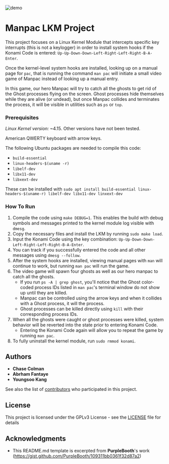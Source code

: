 ![demo](https://user-images.githubusercontent.com/5411/49317121-37648480-f4c1-11e8-9868-0bb42b4f0f6e.gif)

# Manpac LKM Project

This project focuses on a Linux Kernel Module that intercepts specific key interrupts (this is not a keylogger) in order to install system hooks if the Konami Code is entered: `Up-Up-Down-Down-Left-Right-Left-Right-B-A-Enter`.

Once the kernel-level system hooks are installed, looking up on a manual page for `pac`, that is running the command `man pac` will initiate a small video game of Manpac instead of looking up a manual entry.

In this game, our hero Manpac will try to catch all the ghosts to get rid of the Ghost processes flying on the screen. Ghost processes hide themselves while they are alive (or undead), but once Manpac collides and terminates the process, it will be visible in utilities such as `ps` or `top`.

### Prerequisites

*Linux Kernel version:* ~4.15. Other versions have not been tested.

American QWERTY keyboard with arrow keys.

The following Ubuntu packages are needed to compile this code:
* `build-essential`
* `linux-headers-$(uname -r)`
* `libelf-dev`
* `libx11-dev`
* `libxext-dev`

These can be installed with `sudo apt install build-essential linux-headers-$(uname-r) libelf-dev libx11-dev linxext-dev`

### How To Run

1. Compile the code using `make DEBUG=1`. This enables the build with debug symbols and messages printed to the kernel module log visible with `dmesg`.
2. Copy the necessary files and install the LKM by running `sudo make load`.
3. Input the Konami Code using the key combination: `Up-Up-Down-Down-Left-Right-Left-Right-B-A-Enter`.
4. You can track if you successfully entered the code and all other messages using `dmesg --follow`.
5. After the system hooks are installed, viewing manual pages with `man` will continue to work, but running `man pac` will run the game.
6. The video game will spawn four ghosts as well as our hero manpac to catch all the ghosts.
    * If you run `ps -A | grep ghost`, you'll notice that the Ghost color-coded process IDs listed in `man pac`'s terminal window do not show up until they are killed.
    * Manpac can be controlled using the arrow keys and when it collides with a Ghost process, it will the process.
    * Ghost processes can be killed directly using `kill` with their corresponding process IDs.
7. When all the ghosts were caught or ghost processes were killed, system behavior will be reverted into the state prior to entering Konami Code.
    * Entering the Konami Code again will allow you to repeat the game by running `man pac`.
8. To fully uninstall the kernel module, run `sudo rmmod konami`.

## Authors

* **Chase Colman**
* **Abrham Fantaye**
* **Youngsoo Kang**

See also the list of [contributors](https://github.com/fantaye-1/man_pac/contributors) who participated in this project.

## License

This project is licensed under the GPLv3 License - see the [LICENSE](LICENSE) file for details

## Acknowledgments

* This README.md template is excerpted from **PurpleBooth**'s work (https://gist.github.com/PurpleBooth/109311bb0361f32d87a2)
